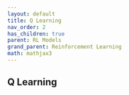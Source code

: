 ```yaml
---
layout: default
title: Q Learning
nav_order: 2
has_children: true
parent: RL Models
grand_parent: Reinforcement Learning
math: mathjax3
---
```


## Q Learning

